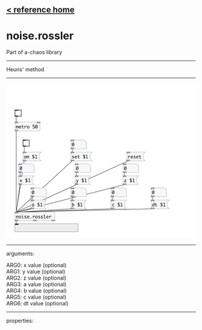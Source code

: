 [< reference home](index.html)
---

# noise.rossler


Part of a-chaos library

---

Heuns&#39; method
<br>


---


![example](examples/noise.rossler-example.jpg)

---
arguments:

ARG0: x value (optional)<br>
ARG1: y value (optional)<br>
ARG2: z value (optional)<br>
ARG3: a value (optional)<br>
ARG4: b value (optional)<br>
ARG5: c value (optional)<br>
ARG6: dt value (optional)<br>

---
properties:



